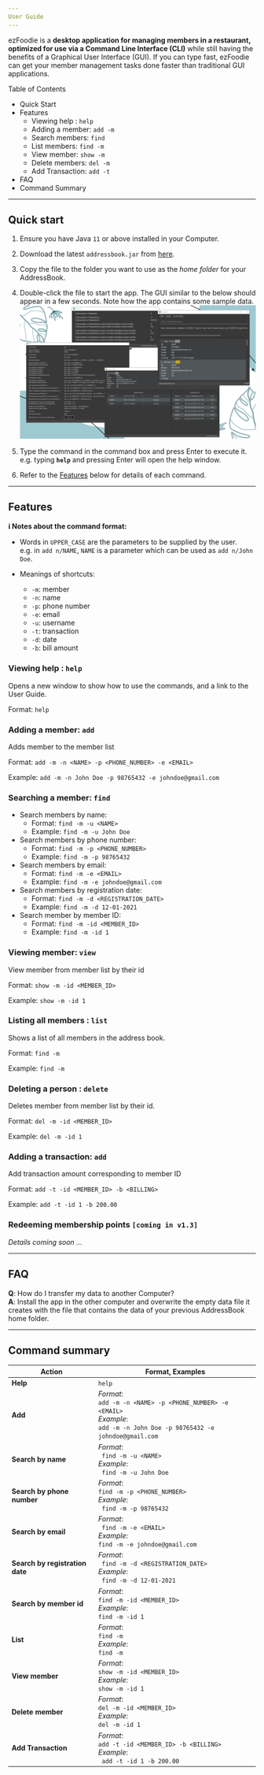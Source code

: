 ```yaml
---
User Guide
---
```


ezFoodie is a **desktop application for managing members in a restaurant, optimized for use via a Command Line Interface 
(CLI)** while still having the benefits of a Graphical User Interface (GUI). If you can type fast, ezFoodie can get your 
member management tasks done faster than traditional GUI applications.

Table of Contents 
* Quick Start 
* Features
  * Viewing help : `help`
  * Adding a member: `add -m`
  * Search members: `find`
  * List members: `find -m`
  * View member: `show -m`
  * Delete members: `del -m`
  * Add Transaction: `add -t`
* FAQ
* Command Summary


--------------------------------------------------------------------------------------------------------------------

## Quick start

1. Ensure you have Java `11` or above installed in your Computer.

1. Download the latest `addressbook.jar` from [here](https://github.com/se-edu/addressbook-level3/releases).

1. Copy the file to the folder you want to use as the _home folder_ for your AddressBook.

1. Double-click the file to start the app. The GUI similar to the below should appear in a few seconds. Note how the 
   app contains some sample data.<br>
   ![Ui](images/Ui.png)

1. Type the command in the command box and press Enter to execute it. e.g. typing **`help`** and pressing Enter will 
   open the help window.<br>

1. Refer to the [Features](#features) below for details of each command.

--------------------------------------------------------------------------------------------------------------------

## Features

<div markdown="block" class="alert alert-info">

**:information_source: Notes about the command format:**<br>

* Words in `UPPER_CASE` are the parameters to be supplied by the user.<br>
  e.g. in `add n/NAME`, `NAME` is a parameter which can be used as `add n/John Doe`.

* Meanings of shortcuts:
  * `-m`: member 
  * `-n`: name 
  * `-p`: phone number
  * `-e`: email 
  * `-u`: username
  * `-t`: transaction
  * `-d`: date
  * `-b`: bill amount


</div>

### Viewing help : `help`

Opens a new window to show how to use the commands, and a link to the User Guide.

Format: `help`


### Adding a member: `add`

Adds member to the member list

Format: `add -m -n <NAME> -p <PHONE_NUMBER> -e <EMAIL>`

Example: `add -m -n John Doe -p 98765432 -e johndoe@gmail.com`

### Searching a member: `find`

* Search members by name:
  * Format: `find -m -u <NAME>` 
  * Example: `find -m -u John Doe` 
* Search members by phone number:
  * Format: `find -m -p <PHONE_NUMBER>`
  * Example: `find -m -p 98765432`
* Search members by email:
  * Format:  `find -m -e <EMAIL>`
  * Example: `find -m -e johndoe@gmail.com`
* Search members by registration date:
  * Format:  `find -m -d <REGISTRATION_DATE>`
  * Example: `find -m -d 12-01-2021` 
* Search member by member ID:
  * Format: `find -m -id <MEMBER_ID>`
  * Example: `find -m -id 1`

### Viewing member: `view`

View member from member list by their id

Format: `show -m -id <MEMBER_ID>`

Example: `show -m -id 1`

### Listing all members : `list`

Shows a list of all members in the address book.

Format: `find -m`

Example: `find -m`

### Deleting a person : `delete`

Deletes member from member list by their id.

Format: `del -m -id <MEMBER_ID>`

Example: `del -m -id 1`

### Adding a transaction: `add`

Add transaction amount corresponding to member ID

Format: `add -t -id <MEMBER_ID> -b <BILLING>`

Example: `add -t -id 1 -b 200.00`


### Redeeming membership points `[coming in v1.3]`

_Details coming soon ..._

--------------------------------------------------------------------------------------------------------------------

## FAQ

**Q**: How do I transfer my data to another Computer?<br>
**A**: Install the app in the other computer and overwrite the empty data file it creates with the file that contains 
the data of your previous AddressBook home folder.

--------------------------------------------------------------------------------------------------------------------

## Command summary

Action | Format, Examples
--------|------------------
**Help**| `help`
**Add** | *Format*: <br> `add -m -n <NAME> -p <PHONE_NUMBER> -e <EMAIL>` <br> *Example*: <br> `add -m -n John Doe -p 98765432 -e johndoe@gmail.com`
**Search by name** | *Format*: <br>` find -m -u <NAME>` <br> *Example*: <br> ` find -m -u John Doe`
**Search by phone number** | *Format*: <br> `find -m -p <PHONE_NUMBER>` <br> *Example*: <br> ` find -m -p 98765432`
**Search by email** | *Format*: <br> ` find -m -e <EMAIL>` <br> *Example*: <br> `find -m -e johndoe@gmail.com`
**Search by registration date** | *Format*: <br> ` find -m -d <REGISTRATION_DATE>`<br> *Example*: <br> ` find -m -d 12-01-2021`
**Search by member id** | *Format*: <br> `find -m -id <MEMBER_ID>` <br> *Example*:<br> `find -m -id 1`
**List** | *Format*: <br> `find -m` <br> *Example*: <br> `find -m`
**View member** | *Format*: <br> `show -m -id <MEMBER_ID>` <br> *Example*: <br> `show -m -id 1`
**Delete member** | *Format*: <br> `del -m -id <MEMBER_ID>` <br> *Example*: <br> `del -m -id 1`
**Add Transaction** | *Format*: <br> `add -t -id <MEMBER_ID> -b <BILLING>`<br> *Example*: <br> ` add -t -id 1 -b 200.00`

